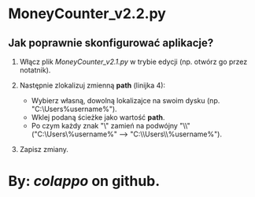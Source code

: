 # MoneyCounter_v2.2.py


## Jak poprawnie skonfigurować aplikacje?

1. Włącz plik *MoneyCounter_v2.1.py* w trybie edycji (np. otwórz go przez notatnik).

2. Następnie zlokalizuj zmienną **path** (linijka 4):
    - Wybierz własną, dowolną lokalizajce na swoim dysku (np. "C:\Users\%username%").
    - Wklej podaną ścieżke jako wartość **path**.
    - Po czym każdy znak "\\" zamień na podwójny "\\\\" ("C:\\Users\\%username%" --> "C:\\\\Users\\\\%username%").

3. Zapisz zmiany.


# By: ***colappo*** on github.

